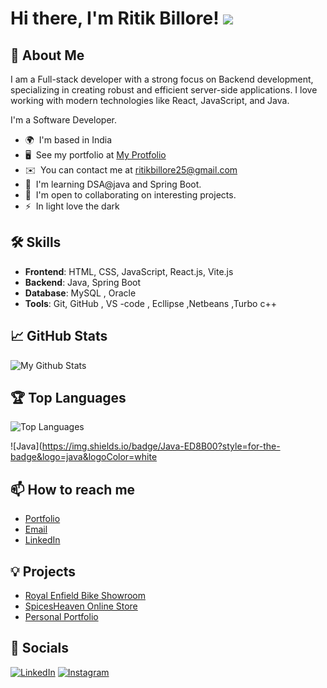 # Hi there, I'm Ritik Billore! ![](https://user-images.githubusercontent.com/18350557/176309783-0785949b-9127-417c-8b55-ab5a4333674e.gif)

## 🚀 About Me
I am a Full-stack developer with a strong focus on Backend development, specializing in creating robust and efficient server-side applications. I love working with modern technologies like React, JavaScript, and Java.

I'm a Software Developer.

* 🌍  I'm based in India
* 🖥️  See my portfolio at [My Protfolio](https://www.ritikbillore.com/)
* ✉️  You can contact me at [ritikbillore25@gmail.com](mailto:ritikbillore25@gmail.com)
* 🧠  I'm learning DSA@java and Spring Boot.
* 🤝  I'm open to collaborating on interesting projects.
* ⚡  In light love the dark

## 🛠 Skills
- **Frontend**: HTML, CSS, JavaScript, React.js, Vite.js
- **Backend**: Java, Spring Boot
- **Database**: MySQL , Oracle
- **Tools**: Git, GitHub , VS -code , Ecllipse ,Netbeans ,Turbo c++

## 📈 GitHub Stats
![My Github Stats]((https://github.com/Ritikbillore18))

## 🏆 Top Languages
![Top Languages](https://github-readme-stats.vercel.app/api/top-langs/?username=yourusername&layout=compact&theme=radical)

![Java](https://img.shields.io/badge/Java-ED8B00?style=for-the-badge&logo=java&logoColor=white

## 📫 How to reach me
- [Portfolio](https://www.ritikbillore.com/)
- [Email](mailto:ritikbillore25@example.com)
- [LinkedIn](https://www.linkedin.com/in/ritik-billore-7a6669234)

## 💡 Projects
- [Royal Enfield Bike Showroom](https://github.com/Ritikbillore18/Royal-Enfield-Bike-Showroom-)
- [SpicesHeaven Online Store](https://nagrajspices.in/)
- [Personal Portfolio](https://www.ritikbillore.com/)

## 🔗 Socials
[![LinkedIn](https://img.shields.io/badge/LinkedIn-blue?style=flat&logo=linkedin)](https://www.linkedin.com/in/ritik-billore-7a6669234)
[![Instagram](https://img.shields.io/badge/Instagram-blue?style=flat&logo=instagram)](https://www.instagram.com/ritikbillore?igsh=bTQxODM0NmFsZHE1)

